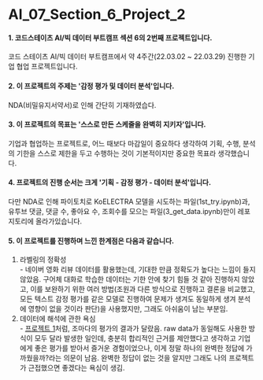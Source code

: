 # AI_07_Section_6_Project_2
#### 1. 코드스테이츠 AI/빅 데이터 부트캠프 섹션 6의 2번째 프로젝트입니다.  
코드 스테이츠 AI/빅 데이터 부트캠프에서 약 4주간(22.03.02 ~ 22.03.29) 진행한 기업 협업 프로젝트입니다.

#### 2. 이 프로젝트의 주제는 '감정 평가 및 데이터 분석'입니다.  
NDA(비밀유지서약서)로 인해 간단히 기재하였습다.

#### 3. 이 프로젝트의 목표는 '스스로 만든 스케줄을 완벽히 지키자'입니다.  
기업과 협업하는 프로젝트로, 어느 때보다 마감일이 중요하다 생각하여 기획, 수행, 분석의 기한을 스스로 제한을 두고 수행하는 것이 기본적이지만 중요한 목표라 생각했습니다.

#### 4. 프로젝트의 진행 순서는 크게 '기획 - 감정 평가 - 데이터 분석'입니다.  
다만 NDA로 인해 파이토치로 KoELECTRA 모델을 시도하는 파일(1st_try.ipynb)과, 유투브 댓글, 댓글 수, 좋아요 수, 조회수를 모으는 파일(3_get_data.ipynb)만이 레포지토리에 올라가있습니다.

#### 5. 이 프로젝트를 진행하며 느낀 한계점은 다음과 같습니다.  
  1. 라벨링의 정확성  
    - 네이버 영화 리뷰 데이터를 활용했는데, 기대한 만큼 정확도가 높다는 느낌이 들지 않았음. 구어체 대화로 학습한 데이터는 기한 안에 찾기 힘들 것 같아 진행하지 않았고, 이를 보완하기 위한 여러 방법(조원과 다른 방식으로 진행하고 결론을 비교했고, 모든 텍스트 감정 평가를 같은 모델로 진행하여 문제가 생겨도 동일하게 생겨 분석에 영향이 없을 것이라 판단)을 사용했지만, 그래도 아쉬움이 남는 부분임.  
  2. 데이터에 해석에 관한 욕심  
    - [프로젝트 1](https://github.com/zekcal/AI_07_Section_1_Project)처럼, 조마다의 평가의 결과가 달랐음. raw data가 동일해도 사용한 방식이 모두 달라 발생한 일인데, 충분히 합리적인 근거를 제안했다고 생각하고 기업에게 좋은 평가를 받아서 즐거운 경험이었으나, 이게 정말 하나의 완벽한 정답에 가까웠을까?라는 의문이 남음. 완벽한 정답이 없는 것을 알지만 그래도 나의 프로젝트가 근접했으면 좋겠다는 욕심이 생김.
